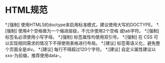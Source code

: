 # HTML规范
*.[强制] 使用HTML5的doctype来启用标准模式，建议使用大写的DOCTYPE。
*.[强制] 使用4个空格做为一个缩进层级，不允许使用2个空格 或tab字符。
*.[强制] 标签名必须使用小写字母。
*.[强制] 标签属性均使用双引号。
*.[强制] 在 CSS 可以实现相同需求的情况下不得使用表格进行布局。
*.[建议] 标签需语义化，避免整个页面全是div。
*.[建议] 每行不得超过120个字符。
*.[建议] 自定义属性建议以xxx-为前缀，推荐使用data-。
